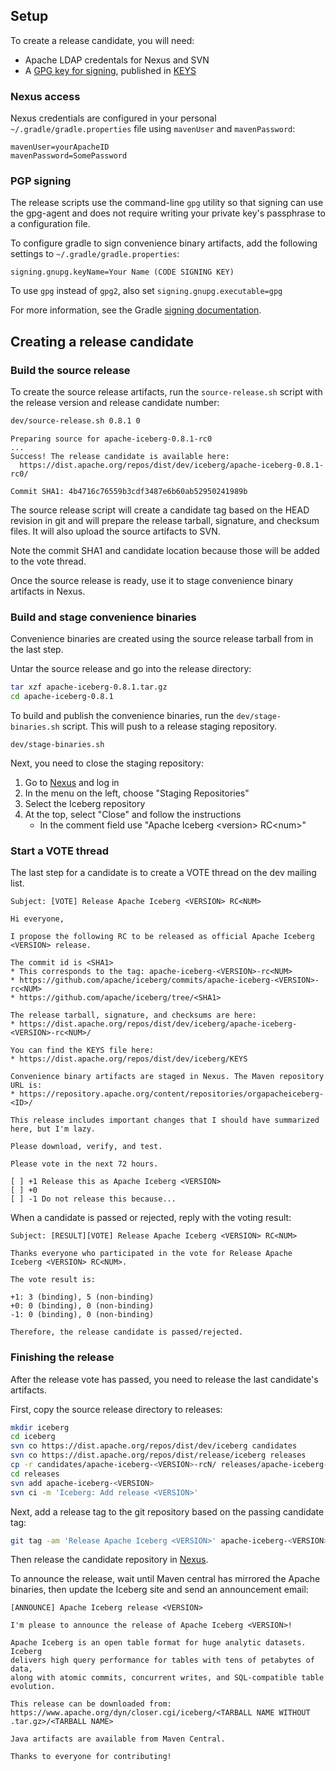 <!--
 - Licensed to the Apache Software Foundation (ASF) under one or more
 - contributor license agreements.  See the NOTICE file distributed with
 - this work for additional information regarding copyright ownership.
 - The ASF licenses this file to You under the Apache License, Version 2.0
 - (the "License"); you may not use this file except in compliance with
 - the License.  You may obtain a copy of the License at
 -
 -   http://www.apache.org/licenses/LICENSE-2.0
 -
 - Unless required by applicable law or agreed to in writing, software
 - distributed under the License is distributed on an "AS IS" BASIS,
 - WITHOUT WARRANTIES OR CONDITIONS OF ANY KIND, either express or implied.
 - See the License for the specific language governing permissions and
 - limitations under the License.
 -->

## Setup

To create a release candidate, you will need:

* Apache LDAP credentals for Nexus and SVN
* A [GPG key for signing](https://www.apache.org/dev/release-signing#generate), published in [KEYS](https://dist.apache.org/repos/dist/dev/iceberg/KEYS)

### Nexus access

Nexus credentials are configured in your personal `~/.gradle/gradle.properties` file using `mavenUser` and `mavenPassword`:

```
mavenUser=yourApacheID
mavenPassword=SomePassword
```

### PGP signing

The release scripts use the command-line `gpg` utility so that signing can use the gpg-agent and does not require writing your private key's passphrase to a configuration file.

To configure gradle to sign convenience binary artifacts, add the following settings to `~/.gradle/gradle.properties`:

```
signing.gnupg.keyName=Your Name (CODE SIGNING KEY)
```

To use `gpg` instead of `gpg2`, also set `signing.gnupg.executable=gpg`

For more information, see the Gradle [signing documentation](https://docs.gradle.org/current/userguide/signing_plugin.html#sec:signatory_credentials).

## Creating a release candidate

### Build the source release

To create the source release artifacts, run the `source-release.sh` script with the release version and release candidate number:

```bash
dev/source-release.sh 0.8.1 0
```
```
Preparing source for apache-iceberg-0.8.1-rc0
...
Success! The release candidate is available here:
  https://dist.apache.org/repos/dist/dev/iceberg/apache-iceberg-0.8.1-rc0/

Commit SHA1: 4b4716c76559b3cdf3487e6b60ab52950241989b
```

The source release script will create a candidate tag based on the HEAD revision in git and will prepare the release tarball, signature, and checksum files. It will also upload the source artifacts to SVN.

Note the commit SHA1 and candidate location because those will be added to the vote thread.

Once the source release is ready, use it to stage convenience binary artifacts in Nexus.

### Build and stage convenience binaries

Convenience binaries are created using the source release tarball from in the last step.

Untar the source release and go into the release directory:

```bash
tar xzf apache-iceberg-0.8.1.tar.gz
cd apache-iceberg-0.8.1
```

To build and publish the convenience binaries, run the `dev/stage-binaries.sh` script. This will push to a release staging repository.

```
dev/stage-binaries.sh
```

Next, you need to close the staging repository:

1. Go to [Nexus](https://repository.apache.org/) and log in
2. In the menu on the left, choose "Staging Repositories"
3. Select the Iceberg repository
4. At the top, select "Close" and follow the instructions
    * In the comment field use "Apache Iceberg &lt;version&gt; RC&lt;num&gt;"

### Start a VOTE thread

The last step for a candidate is to create a VOTE thread on the dev mailing list.

```text
Subject: [VOTE] Release Apache Iceberg <VERSION> RC<NUM>
```
```text
Hi everyone,

I propose the following RC to be released as official Apache Iceberg <VERSION> release.

The commit id is <SHA1>
* This corresponds to the tag: apache-iceberg-<VERSION>-rc<NUM>
* https://github.com/apache/iceberg/commits/apache-iceberg-<VERSION>-rc<NUM>
* https://github.com/apache/iceberg/tree/<SHA1>

The release tarball, signature, and checksums are here:
* https://dist.apache.org/repos/dist/dev/iceberg/apache-iceberg-<VERSION>-rc<NUM>/

You can find the KEYS file here:
* https://dist.apache.org/repos/dist/dev/iceberg/KEYS

Convenience binary artifacts are staged in Nexus. The Maven repository URL is:
* https://repository.apache.org/content/repositories/orgapacheiceberg-<ID>/

This release includes important changes that I should have summarized here, but I'm lazy.

Please download, verify, and test.

Please vote in the next 72 hours.

[ ] +1 Release this as Apache Iceberg <VERSION>
[ ] +0
[ ] -1 Do not release this because...
```

When a candidate is passed or rejected, reply with the voting result:

```text
Subject: [RESULT][VOTE] Release Apache Iceberg <VERSION> RC<NUM>
```

```text
Thanks everyone who participated in the vote for Release Apache Iceberg <VERSION> RC<NUM>.

The vote result is:

+1: 3 (binding), 5 (non-binding)
+0: 0 (binding), 0 (non-binding)
-1: 0 (binding), 0 (non-binding)

Therefore, the release candidate is passed/rejected.
```


### Finishing the release

After the release vote has passed, you need to release the last candidate's artifacts.

First, copy the source release directory to releases:

```bash
mkdir iceberg
cd iceberg
svn co https://dist.apache.org/repos/dist/dev/iceberg candidates
svn co https://dist.apache.org/repos/dist/release/iceberg releases
cp -r candidates/apache-iceberg-<VERSION>-rcN/ releases/apache-iceberg-<VERSION>
cd releases
svn add apache-iceberg-<VERSION>
svn ci -m 'Iceberg: Add release <VERSION>'
```

Next, add a release tag to the git repository based on the passing candidate tag:

```bash
git tag -am 'Release Apache Iceberg <VERSION>' apache-iceberg-<VERSION> apache-iceberg-<VERSION>-rcN
```

Then release the candidate repository in [Nexus](https://repository.apache.org/#stagingRepositories).

To announce the release, wait until Maven central has mirrored the Apache binaries, then update the Iceberg site and send an announcement email:

```text
[ANNOUNCE] Apache Iceberg release <VERSION>
```
```text
I'm please to announce the release of Apache Iceberg <VERSION>!

Apache Iceberg is an open table format for huge analytic datasets. Iceberg
delivers high query performance for tables with tens of petabytes of data,
along with atomic commits, concurrent writes, and SQL-compatible table
evolution.

This release can be downloaded from: https://www.apache.org/dyn/closer.cgi/iceberg/<TARBALL NAME WITHOUT .tar.gz>/<TARBALL NAME>

Java artifacts are available from Maven Central.

Thanks to everyone for contributing!
```
